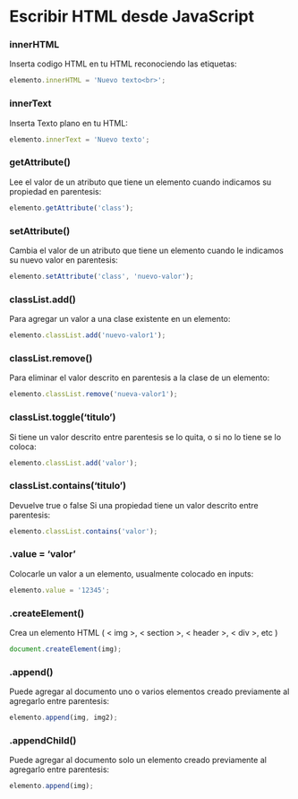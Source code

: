 # Escribir HTML desde JavaScript

### innerHTML

Inserta codigo HTML en tu HTML reconociendo las etiquetas:
```js
elemento.innerHTML = 'Nuevo texto<br>';
```

### innerText

Inserta Texto plano en tu HTML:
```js
elemento.innerText = 'Nuevo texto';
```

### getAttribute()

Lee el valor de un atributo que tiene un elemento cuando indicamos su propiedad en parentesis:
```js
elemento.getAttribute('class');
```

### setAttribute()

Cambia el valor de un atributo que tiene un elemento cuando le indicamos su nuevo valor en parentesis:
```js
elemento.setAttribute('class', 'nuevo-valor');
```

### classList.add()

Para agregar un valor a una clase existente en un elemento:
```js
elemento.classList.add('nuevo-valor1');
```

### classList.remove()

Para eliminar el valor descrito en parentesis a la clase de un elemento:
```js
elemento.classList.remove('nueva-valor1');
```

### classList.toggle(‘titulo’)

Si tiene un valor descrito entre parentesis se lo quita, o si no lo tiene se lo coloca:

```js
elemento.classList.add('valor');
```

### classList.contains(‘titulo’)

Devuelve true o false Si una propiedad tiene un valor descrito entre parentesis:

```js
elemento.classList.contains('valor');
```

### .value = ‘valor’

Colocarle un valor a un elemento, usualmente colocado en inputs:

```js
elemento.value = '12345';
```

### .createElement()

Crea un elemento HTML ( < img >, < section >, < header >, < div >, etc )

```js
document.createElement(img);
```

### .append()
Puede agregar al documento uno o varios elementos creado previamente al agregarlo entre parentesis:

```js
elemento.append(img, img2);
```

### .appendChild()
Puede agregar al documento solo un elemento creado previamente al agregarlo entre parentesis:

```js
elemento.append(img);
```